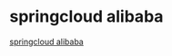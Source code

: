 # springcloud alibaba
[springcloud alibaba](https://aiwithcloud.com/2022/09/15/springcloud_alibaba/)